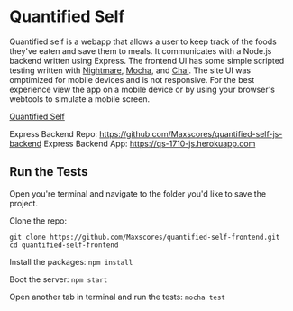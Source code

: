 # Quantified Self

Quantified self is a webapp that allows a user to keep track of the foods they've eaten and save them to meals. It communicates with a Node.js backend written using Express. The frontend UI has some simple scripted testing written with [Nightmare](https://github.com/segmentio/nightmare), [Mocha](https://mochajs.org/), and [Chai](http://www.chaijs.com/). The site UI was omptimized for mobile devices and is not responsive. For the best experience view the app on a mobile device or by using your browser's webtools to simulate a mobile screen.

[Quantified Self](https://maxscores.github.io/quantified-self)

Express Backend Repo: https://github.com/Maxscores/quantified-self-js-backend
Express Backend App: https://qs-1710-js.herokuapp.com

## Run the Tests
Open you're terminal and navigate to the folder you'd like to save the project.

Clone the repo:
```
git clone https://github.com/Maxscores/quantified-self-frontend.git
cd quantified-self-frontend
```

Install the packages:
`npm install`

Boot the server:
`npm start`

Open another tab in terminal and run the tests:
`mocha test`
